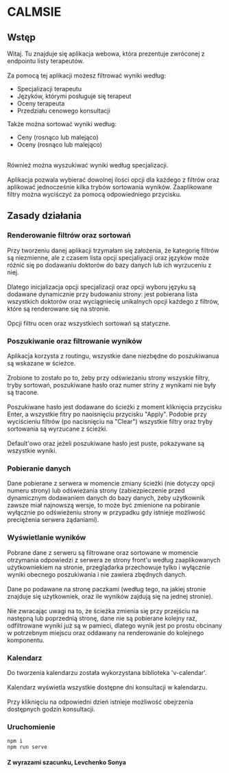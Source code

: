 # CALMSIE

## Wstęp

Witaj. Tu znajduje się aplikacja webowa, która prezentuje zwróconej z endpointu listy terapeutów. 
<br/><br/>
Za pomocą tej aplikacji możesz filtrować wyniki według:
<ul>
 <li>Specjalizacji terapeutu</li>
 <li>Języków, którymi posługuje się terapeut</li>
 <li>Oceny terapeuta</li>
 <li>Przedziału cenowego konsultacji</li>
</ul>
Także można sortować wyniki według:
<ul>
  <li>Ceny (rosnąco lub malejąco)</li> 
  <li>Oceny (rosnąco lub malejąco)</li> 
</ul>
<br/>
Również można wyszukiwać wyniki według specjalizacji.
<br/><br/>
Aplikacja pozwala wybierać dowolnej ilości opcji dla każdego z filtrów oraz aplikować jednocześnie kilka trybów sortowania wyników.
Zaaplikowane filtry można wyciśczyć za pomocą odpowiedniego przycisku.

## Zasady działania

### Renderowanie filtrów oraz sortowań

Przy tworzeniu danej aplikacji trzymałam się założenia, że kategorię filtrów są niezmienne, ale z czasem lista opcji specjaliyacji 
oraz języków może różnić się po dodawaniu doktorów do bazy danych lub ich wyrzuceniu z niej.
<br><br>
Dlatego inicjalizacja opcji specjalizacji oraz opcji wyboru języku są dodawane dynamicznie przy budowaniu strony: jest pobierana 
lista wszystkich doktorów oraz wyciągniecię unikalnych opcji każdego z filtrów, które są renderowane się na stronie. 
<br><br>
Opcji filtru ocen oraz wszystkiech sortowań są statyczne.

### Poszukiwanie oraz filtrowanie wyników

Aplikacja korzysta z routingu, wszystkie dane niezbędne do poszukiwanua są wskazane w ścieżce. 
<br><br>
Zrobione to zostało po to, żeby przy odświeżaniu strony wszyskie filtry, tryby sortowań, poszukiwane 
hasło oraz numer striny z wynikami nie były są tracone.
<br><br>
Poszukiwane hasło jest dodawane do ścieżki z moment kliknięcia przycisku Enter, a wszystkie fitry po
naoisnięciu przycisku "Apply". Podobie przy wyciścieniu filtrów (po nacisnięciu na "Clear") wszystkie
filtry oraz tryby sortowania są wyrzucane z ścieżki. 
<br><br>
Default'owo oraz jeżeli poszukiwane hasło jest puste, pokazywane są wszystkie wyniki.

### Pobieranie danych

Dane pobierane z serwera w momencie zmiany ścieżki (nie dotyczy opcji numeru strony) lub odświeżania strony 
(zabiezpieczenie przed dynamicznym dodawaniem danych do bazy danych, żeby użytkownik zawsze miał najnowszą wersje, 
to może być zmienione na pobiranie wyłącznie po odświeżeniu strony w przypadku gdy istnieje możliwość preciężenia 
serwera żądaniami). 

### Wyświetlanie wyników

Pobrane dane z serweru są filtrowane oraz sortowane w momencie otrzymania odpowiedzi z serwera ze strony front'u według 
zaaplikowanych użytkowniekiem na stronie, przeglądarka przechowuje tylko i wyłącznie wyniki obecnego poszukiwania i 
nie zawiera zbędnych danych.
<br><br>
Dane po podawane na stronę paczkami (według tego, na jakiej stronie znajduje się użytkowniek, oraz ile wyników zajdują 
się na jednej stronie).
<br><br>
Nie zwracając uwagi na to, że ścieżka zmienia się przy przejściu na następną lub poprzednią stronę, dane nie są pobierane
kolejny raz, odfiltrowane wyniki już są w pamieci, dlatego wynik jest po prostu obcinany w potrzebnym miejscu oraz oddawany
na renderowanie do kolejnego komponentu.

### Kalendarz

Do tworzenia kalendarzu została wykorzystana biblioteka 'v-calendar'. 
<br><br>
Kalendarz wyświetla wszystkie dostępne dni konsultacji w kalendarzu. 
<br><br>
Przy kliknięciu na odpowiedni dzień istnieje możliwość obejrzenia dostępnych godzin konsultacji.

### Uruchomienie
```
npm i
npm run serve
```

#### Z wyrazami szacunku, Levchenko Sonya
